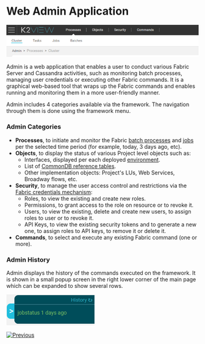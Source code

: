 # Web Admin Application

![image](images/30_03_1.PNG)

Admin is a web application that enables a user to conduct various Fabric Server and Cassandra activities, such as monitoring batch processes, managing user credentials or executing other Fabric commands. It is a graphical web-based tool that wraps up the Fabric commands and enables running and monitoring them in a more user-friendly manner. 

Admin includes 4 categories available via the framework. The navigation through them is done using the framework menu. 

### Admin Categories

* **Processes**, to initiate and monitor the Fabric [batch processes](/articles/20_jobs_and_batch_services/11_batch_process_overview.md) and [jobs](/articles/20_jobs_and_batch_services/01_fabric_jobs_overview.md) per the selected time period (for example, today, 3 days ago, etc).
* **Objects**, to display the status of various Project level objects such as:
  * Interfaces, displayed per each deployed [environment](/articles/25_environments/01_environments_overview.md).
  * List of [CommonDB reference tables](/articles/22_reference(commonDB)_tables/01_fabric_commonDB_overview.md).
  * Other implementation objects: Project's LUs, Web Services, Broadway flows, etc.
* **Security**, to manage the user access control and restrictions via the [Fabric credentials mechanism](/articles/17_fabric_credentials/01_fabric_credentials_overview.md):
  * Roles, to view the existing and create new roles.
  * Permissions, to grant access to the role on resource or to revoke it.
  * Users, to view the existing, delete and create new users, to assign roles to user or to revoke it.
  * API Keys, to view the existing security tokens and to generate a new one, to assign roles to API keys, to remove it or delete it.
* **Commands**, to select and execute any existing Fabric command (one or more). 

### Admin History

Admin displays the history of the commands executed on the framework. It is shown in a small popup screen in the right lower corner of the main page which can be expanded to show several rows.

![image](images/30_03_history.PNG)

[![Previous](/articles/images/Previous.png)](/articles/30_web_framework/02_preintegrated_apps_overview.md)
